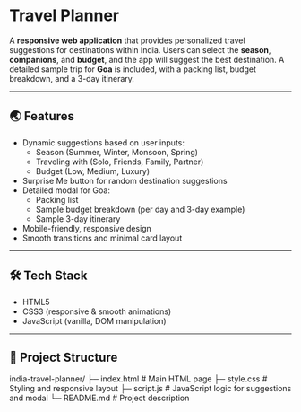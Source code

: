 # Travel Planner

A **responsive web application** that provides personalized travel suggestions for destinations within India. Users can select the **season**, **companions**, and **budget**, and the app will suggest the best destination. A detailed sample trip for **Goa** is included, with a packing list, budget breakdown, and a 3-day itinerary.

---

## 🌏 Features

- Dynamic suggestions based on user inputs:
  - Season (Summer, Winter, Monsoon, Spring)
  - Traveling with (Solo, Friends, Family, Partner)
  - Budget (Low, Medium, Luxury)
- Surprise Me button for random destination suggestions
- Detailed modal for Goa:
  - Packing list
  - Sample budget breakdown (per day and 3-day example)
  - Sample 3-day itinerary
- Mobile-friendly, responsive design
- Smooth transitions and minimal card layout

---

## 🛠 Tech Stack

- HTML5
- CSS3 (responsive & smooth animations)
- JavaScript (vanilla, DOM manipulation)

---

## 📂 Project Structure
india-travel-planner/
├─ index.html # Main HTML page
├─ style.css # Styling and responsive layout
├─ script.js # JavaScript logic for suggestions and modal
└─ README.md # Project description
